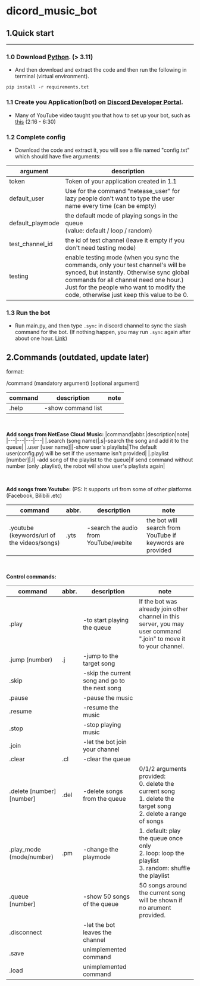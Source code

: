 # dicord_music_bot
## 1.Quick start 

----------
### 1.0 Download [Python](https://www.python.org/downloads/). (> 3.11)

 - And then download and extract the code and then run the following in terminal (virtual environment).
```
pip install -r requirements.txt
```

### 1.1 Create you Application(bot) on [Discord Developer Portal](https://discord.com/developers/applications).
 - Many of YouTube video taught you that how to set up your bot, such as [this](https://www.youtube.com/watch?v=UYJDKSah-Ww) (2:16 - 6:30)

### 1.2 Complete config
 - Download the code and extract it, you will see a file named "config.txt" which should have five arguments:

| argument         | description                                                                                                                                                                                                                                                             |
|------------------|-------------------------------------------------------------------------------------------------------------------------------------------------------------------------------------------------------------------------------------------------------------------------|
| token            | Token of your application created in 1.1                                                                                                                                                                                                                                |
| default_user     | Use for the command "netease_user" for lazy people don't want to type the user name every time (can be empty)                                                                                                                                                           |
| default_playmode | the default mode of playing songs in the queue <br> (value: default / loop / random)                                                                                                                                                                                    |  
| test_channel_id  | the id of test channel (leave it empty if you don't need testing mode)                                                                                                                                                                                               |
| testing | enable testing mode (when you sync the commands, only your test channel's will be synced, but instantly. Otherwise sync global commands for all channel need one hour.) <br> Just for the people who want to modify the code, otherwise just keep this value to be 0. |

### 1.3 Run the bot
 - Run main.py, and then type `.sync` in discord channel to sync the slash command for the bot. (If nothing happen, you may run `.sync` again after about one hour. [Link](https://www.reddit.com/r/discordapp/comments/ukbu5h/1_hour_wait_on_global_slash_commands_gone/))

## 2.Commands (outdated, update later)
format:

/command (mandatory argument)  [optional argument]

  

|command|description|note|
|---|---|---|
|.help|-show command list||
  
<br>

**Add songs from NetEase Cloud Music:**
|command|abbr.|description|note|
|---|---|---|---|
|.search (song name)|.s|-search the song and add it to the queue|
|.user [user name]||-show user's playlists|The default user(config.py) will be set if the username isn't provided|
|.playlist [number]|.l| -add song of the playlist to the queue|if send command without number (only .playlist), the robot will show user's playlists again|

<br>

**Add songs from Youtube:**
(PS: It supports url from some of other platforms (Facebook, Bilibili .etc)

|command|abbr.|description|note|
|---|---|---|---|
|.youtube (keywords/url of the videos/songs)|.yts|-search the audio from YouTube/webite| the bot will search from YouTube if keywords are provided|

<br>

**Control commands:**

|command|abbr.|description|note|
|---|---|---|---|
|.play||-to start playing the queue|If the bot was already join other channel in this server, you may user command ".join" to move it to your channel.|
|.jump (number)|.j|-jump to the target song|
|.skip||-skip the current song and go to the next song|
|.pause||-pause the music|
|.resume||-resume the music|
|.stop||-stop playing music|
|.join||-let the bot join your channel|
|.clear|.cl|-clear the queue|
|.delete [number] [number]|.del|-delete songs from the queue| 0/1/2 arguments provided:<br>0. delete the current song<br>1. delete the target song<br>2. delete a range of songs|
|.play_mode (mode/number)|.pm|-change the playmode|1. default: play the queue once only <br> 2. loop: loop the playlist <br> 3. random: shuffle the playlist|
|.queue [number]||-show 50 songs of the queue|50 songs around the current song will be shown if no arument provided.|
|.disconnect||-let the bot leaves the channel|
|.save||unimplemented command|
|.load||unimplemented command|
